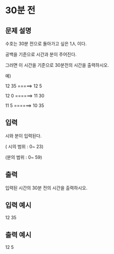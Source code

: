 # 30분 전
## 문제 설명       
수호는 30분 전으로 돌아가고 싶은 1人 이다.

공백을 기준으로 시간과 분이 주어진다.

그러면 이 시간을 기준으로 30분전의 시간을 출력하시오.

예)

12 35  =====> 12 5

12 0 ======> 11 30

11 5 ======> 10 35

## 입력
시와 분이 입력된다.

( 시의 범위 : 0~ 23)

(분의 범위 : 0~ 59)

## 출력
입력된 시간의 30분 전의 시간을 출력하시오.

## 입력 예시   
12 35

## 출력 예시
12 5